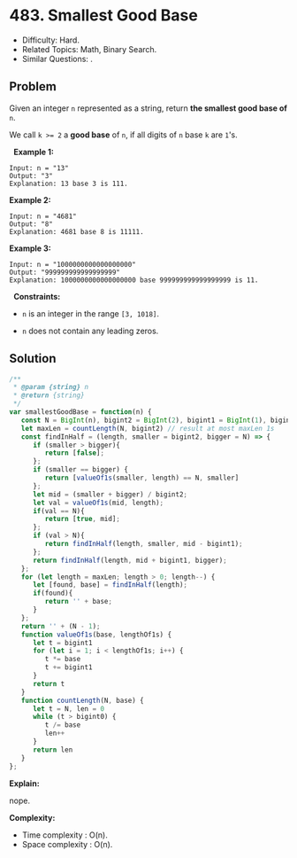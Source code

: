 # 483. Smallest Good Base

- Difficulty: Hard.
- Related Topics: Math, Binary Search.
- Similar Questions: .

## Problem

Given an integer ```n``` represented as a string, return **the smallest **good base** of** ```n```.

We call ```k >= 2``` a **good base** of ```n```, if all digits of ```n``` base ```k``` are ```1```'s.

 
**Example 1:**

```
Input: n = "13"
Output: "3"
Explanation: 13 base 3 is 111.
```

**Example 2:**

```
Input: n = "4681"
Output: "8"
Explanation: 4681 base 8 is 11111.
```

**Example 3:**

```
Input: n = "1000000000000000000"
Output: "999999999999999999"
Explanation: 1000000000000000000 base 999999999999999999 is 11.
```

 
**Constraints:**


	
- ```n``` is an integer in the range ```[3, 1018]```.
	
- ```n``` does not contain any leading zeros.



## Solution

```javascript
/**
 * @param {string} n
 * @return {string}
 */
var smallestGoodBase = function(n) {
   const N = BigInt(n), bigint2 = BigInt(2), bigint1 = BigInt(1), bigint0 = BigInt(0)
   let maxLen = countLength(N, bigint2) // result at most maxLen 1s
   const findInHalf = (length, smaller = bigint2, bigger = N) => {
      if (smaller > bigger){
         return [false];
      };
      if (smaller == bigger) {
         return [valueOf1s(smaller, length) == N, smaller]
      };
      let mid = (smaller + bigger) / bigint2;
      let val = valueOf1s(mid, length);
      if(val == N){
         return [true, mid];
      };
      if (val > N){
         return findInHalf(length, smaller, mid - bigint1);
      };
      return findInHalf(length, mid + bigint1, bigger);
   };
   for (let length = maxLen; length > 0; length--) {
      let [found, base] = findInHalf(length);
      if(found){
         return '' + base;
      }
   };
   return '' + (N - 1);
   function valueOf1s(base, lengthOf1s) {
      let t = bigint1
      for (let i = 1; i < lengthOf1s; i++) {
         t *= base
         t += bigint1
      }
      return t
   }
   function countLength(N, base) {
      let t = N, len = 0
      while (t > bigint0) {
         t /= base
         len++
      }
      return len
   }
};
```

**Explain:**

nope.

**Complexity:**

* Time complexity : O(n).
* Space complexity : O(n).
